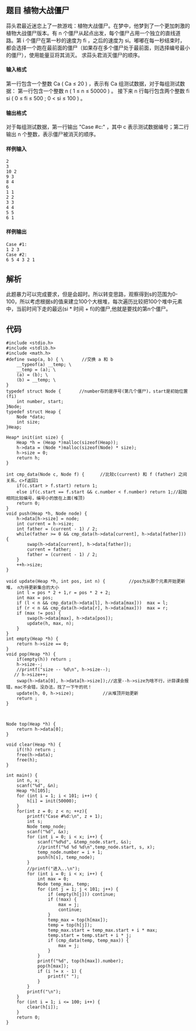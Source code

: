 ## **题目      植物大战僵尸**
 蒜头君最近迷恋上了一款游戏：植物大战僵尸。在梦中，他梦到了一个更加刺激的植物大战僵尸版本。有 n 个僵尸从起点出发，每个僵尸占用一个独立的直线道路。第 i 个僵尸在第一秒的速度为 f​i​​ ，之后的速度为 s​i​​ 。嘟嘟在每一秒结束时，都会选择一个跑在最前面的僵尸（如果存在多个僵尸处于最前面，则选择编号最小的僵尸），使用能量豆将其消灭。
求蒜头君消灭僵尸的顺序。


#### 输入格式

第一行包含一个整数 Ca ( Ca ≤ 20 ) ，表示有 Ca 组测试数据，对于每组测试数据：
第一行包含一个整数 n ( 1 ≤ n ≤ 50000 ) 。
接下来 n 行每行包含两个整数 f​i​​ s​i​​ ( 0 ≤ f​i​​ ≤ 500 ; 0 < s​i​​ ≤ 100 ) 。

#### 输出格式

对于每组测试数据，第一行输出 "Case #c:" ，其中 c 表示测试数据编号；第二行输出 n 个整数，表示僵尸被消灭的顺序。

#### 样例输入
```
2
3
10 2
9 3
8 4
6
1 1
2 2
3 3
4 4
5 5
6 1
```
#### 样例输出
```
Case #1:
1 2 3
Case #2:
6 5 4 3 2 1
```

## 解析
此题暴力可以完成要求，但是会超时。所以转变思路，观察得到s的范围为0-100，所以考虑根据s的值来建立100个大根堆，每次遍历比较把100个堆中元素中，当前时间下走的最远(si * 时间 +  fi)的僵尸,他就是要找的第n个僵尸。



## 代码
```
#include <stdio.h>
#include <stdlib.h>
#include <math.h>
#define swap(a, b) { \       //交换 a 和 b 
	__typeof(a) __temp; \
	__temp = (a); \
	(a) = (b); \
	(b) = __temp; \
}
typedef struct Node {       //number存的是序号(第几个僵尸)，start是初始位置(fi)
    int number, start;
}Node;
typedef struct Heap {
    Node *data;
    int size;
}Heap;
 
Heap* init(int size) {     
    Heap *h = (Heap *)malloc(sizeof(Heap));
    h->data = (Node *)malloc(sizeof(Node) * size);
    h->size = 0;
    return h;
}

int cmp_data(Node c, Node f) {		//比较c(current) 和 f (father) 之间关系，c>f返回1
    if(c.start > f.start) return 1;
    else if(c.start == f.start && c.number < f.number) return 1;//起始相同比较编号，编号小的放在上面(堆顶)
    return 0;
}
void push(Heap *h, Node node) {         
    h->data[h->size] = node;
    int current = h->size;
    int father = (current - 1) / 2;
    while(father >= 0 && cmp_data(h->data[current], h->data[father])) {
        swap(h->data[current], h->data[father]);
        current = father;
        father = (current - 1) / 2;
    }
    ++h->size;
}
 
void update(Heap *h, int pos, int n) {         //pos为从那个元素开始更新堆， n为待更新集合的大小
    int l = pos * 2 + 1,r = pos * 2 + 2;
    int max = pos;
    if (l < n && cmp_data(h->data[l], h->data[max]))  max = l;
    if (r < n && cmp_data(h->data[r], h->data[max]))  max = r;
    if (max != pos) {
        swap(h->data[max], h->data[pos]);
        update(h, max, n);
    }
}
int empty(Heap *h) {
    return h->size == 0;
}
void pop(Heap *h) {
    if(empty(h)) return ;
    h->size--;
    //printf("size -- %d\n", h->size--);
   // h->size++;
    swap(h->data[0], h->data[h->size]);//这里--h->size为啥不行，计蒜课会报错，mac不会错，没办法，找了一下午的坑！
    update(h, 0, h->size);           //从堆顶开始更新
    return ;
}



Node top(Heap *h) {
    return h->data[0];
}

void clear(Heap *h) {
    if(!h) return ;
    free(h->data);
    free(h);
}
 
int main() {
    int n, x;
    scanf("%d", &n);
    Heap *h[105];
    for (int i = 1; i < 101; i++) {
        h[i] = init(50000);
    }
    for(int z = 0; z < n; ++z){
        printf("Case #%d:\n", z + 1);
        int s;
        Node temp_node;
        scanf("%d", &x);
        for (int i = 0; i < x; i++) {
            scanf("%d%d", &temp_node.start, &s);
            //printf("%d %d %d\n",temp_node.start, s, x);
            temp_node.number = i + 1;
            push(h[s], temp_node);
        }
        //printf("进入..\n");
        for (int i = 0; i < x; i++) {
            int max = 0;
            Node temp_max, temp;
            for (int j = 1; j < 101; j++) {
                if (empty(h[j])) continue;
                if (!max) {
                    max = j;
                    continue;
                }
                temp_max = top(h[max]);
                temp = top(h[j]);
                temp_max.start = temp_max.start + i * max;
                temp.start = temp.start + i * j;
                if (cmp_data(temp, temp_max)) {
                    max = j;
                }
            }
            printf("%d", top(h[max]).number);
            pop(h[max]);
            if (i != x - 1) {
                printf(" ");
            }
        }
        printf("\n");
    }
    for (int i = 1; i <= 100; i++) {
    	clear(h[i]);
    }
    return 0;
}
```



